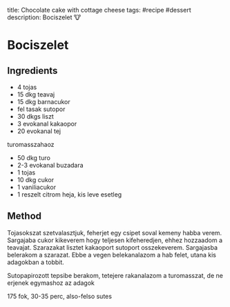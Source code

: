 title: Chocolate cake with cottage cheese
tags: #recipe #dessert
description: Bociszelet 🐮

Bociszelet
==========

Ingredients
-----------

-   4 tojas
-   15 dkg teavaj
-   15 dkg barnacukor
-   fel tasak sutopor
-   30 dkgs liszt
-   3 evokanal kakaopor
-   20 evokanal tej

turomasszahaoz

-   50 dkg turo
-   2-3 evokanal buzadara
-   1 tojas
-   10 dkg cukor
-   1 vaniliacukor
-   1 reszelt citrom heja, kis leve esetleg

Method
------

Tojasokszat szetvalasztjuk, feherjet egy csipet soval kemeny habba
verem. Sargajaba cukor kikeverem hogy teljesen kifeheredjen, ehhez
hozzaadom a teavajat. Szarazakat lisztet kakaoport sutoport
osszekeverem. Sargajasba belerakom a szarazat. Ebbe a vegen
belekanalazom a hab felet, utana kis adagokban a tobbit.

Sutopapirozott tepsibe berakom, tetejere rakanalazom a turomasszat, de
ne erjenek egymashoz az adagok

175 fok, 30-35 perc, also-felso sutes

  [Bociszelet]: #bociszelet
  [Ingredients]: #ingredients
  [Method]: #method
